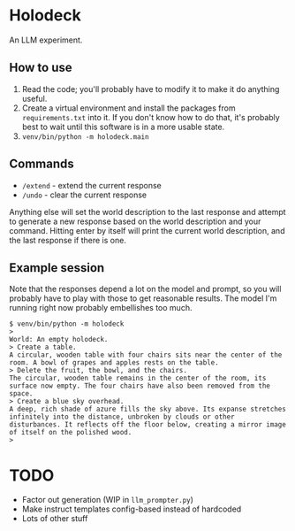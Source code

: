 # Holodeck

An LLM experiment.

## How to use

1. Read the code; you'll probably have to modify it to make it do
   anything useful.
2. Create a virtual environment and install the packages from
   `requirements.txt` into it. If you don't know how to do that,
   it's probably best to wait until this software is in a more usable
   state.
3. `venv/bin/python -m holodeck.main`

## Commands

* `/extend` - extend the current response
* `/undo` - clear the current response

Anything else will set the world description to the last response and
attempt to generate a new response based on the world description and
your command. Hitting enter by itself will print the current world
description, and the last response if there is one.

## Example session

Note that the responses depend a lot on the model and prompt, so you
will probably have to play with those to get reasonable results. The
model I'm running right now probably embellishes too much.

```
$ venv/bin/python -m holodeck
>
World: An empty holodeck.
> Create a table.
A circular, wooden table with four chairs sits near the center of the room. A bowl of grapes and apples rests on the table.
> Delete the fruit, the bowl, and the chairs.
The circular, wooden table remains in the center of the room, its surface now empty. The four chairs have also been removed from the space.
> Create a blue sky overhead.
A deep, rich shade of azure fills the sky above. Its expanse stretches infinitely into the distance, unbroken by clouds or other disturbances. It reflects off the floor below, creating a mirror image of itself on the polished wood.
>
```

# TODO

* Factor out generation (WIP in `llm_prompter.py`)
* Make instruct templates config-based instead of hardcoded
* Lots of other stuff
